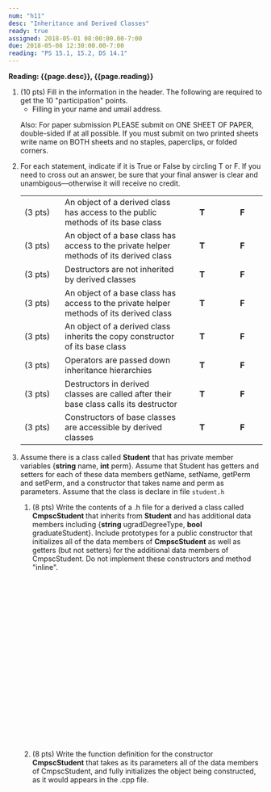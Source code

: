 ```yaml
---
num: "h11"
desc: "Inheritance and Derived Classes"
ready: true
assigned: 2018-05-01 08:00:00.00-7:00
due: 2018-05-08 12:30:00.00-7:00
reading: "PS 15.1, 15.2, DS 14.1"
---
```


<b>Reading: {{page.desc}}, {{page.reading}}</b>
 
<ol start="1">

<li>(10 pts) Fill in the information in the header. The following are required to get the 10 "participation" points.
    <ul>
    <li>Filling in your name and umail address.<br /></li>
    </ul>
    <p>Also: For paper submission PLEASE submit on ONE SHEET OF PAPER, double-sided if at all possible. If you must submit on two printed sheets write name on BOTH sheets and no staples, paperclips, or folded corners.<br />
    </p>
 </li>

 <li> For each statement, indicate if it is True or False by circling T or F.  If you need to cross out an answer, be sure that your final answer is clear and unambigous&#8212;otherwise it will receive no credit.<p></p>

<table class="wikitable">
<tr>
<td style="width: 4em; height: 3em">(3 pts)
</td>
<td>An object of a derived class has access to the public methods of its base class
</td>
<td style="text-align:center; width:4em; font-weight:bold;"> T
</td>
<td style="text-align:center; width:4em; font-weight:bold;"> F
</td></tr>
<tr>
<td>(3 pts)
</td>
<td style="height: 3em">An object of a base class has access to the private helper methods of its derived class
</td>
<td style="text-align:center; width:4em; font-weight:bold;"> T
</td>
<td style="text-align:center; width:4em; font-weight:bold;"> F
</td></tr>
<tr>
<td>(3 pts)
</td>
<td style="height: 3em">Destructors are not inherited by derived classes
</td>
<td style="text-align:center; width:4em; font-weight:bold;"> T
</td>
<td style="text-align:center; width:4em; font-weight:bold;"> F
</td></tr>
<tr>
<td>(3 pts)
</td>
<td style="height: 3em">An object of a base class has access to the private helper methods of its derived class
</td>
<td style="text-align:center; width:4em; font-weight:bold;"> T
</td>
<td style="text-align:center; width:4em; font-weight:bold;"> F
</td></tr>
<tr>
<td>(3 pts)
</td>
<td style="height: 3em">An object of a derived class inherits the copy constructor of its base class
</td>
<td style="text-align:center; width:4em; font-weight:bold;"> T
</td>
<td style="text-align:center; width:4em; font-weight:bold;"> F
</td></tr>
<tr>
<td>(3 pts)
</td>
<td style="height: 3em">Operators are passed down inheritance hierarchies
</td>
<td style="text-align:center; width:4em; font-weight:bold;"> T
</td>
<td style="text-align:center; width:4em; font-weight:bold;"> F
</td></tr>
<tr>
<td>(3 pts)
</td>
<td style="height: 3em">Destructors in derived classes are called after their base class calls its destructor
</td>
<td style="text-align:center; width:4em; font-weight:bold;"> T
</td>
<td style="text-align:center; width:4em; font-weight:bold;"> F
</td></tr>
<tr>
<td>(3 pts)
</td>
<td style="height: 3em">Constructors of base classes are accessible by derived classes
</td>
<td style="text-align:center; width:4em; font-weight:bold;"> T
</td>
<td style="text-align:center; width:4em; font-weight:bold;"> F
</td></tr>
</table>
</li>

<div class="pagebreak"></div>

<li>Assume there is a class called <b>Student</b> that has private member variables {<b>string</b> name, <b>int</b> perm}.   Assume that Student has getters and setters for each of these data members getName, setName, getPerm and setPerm, and a constructor that takes name and perm as parameters.  Assume that the class is declare in file <code>student.h</code><p></p>

<ol><li>(8 pts) Write the contents of a .h file for a derived a class called <b>CmpscStudent </b> that inherits from <b>Student</b> and has additional data members including {<b>string</b> ugradDegreeType, <b>bool</b> graduateStudent}.   Include prototypes for a public constructor that initializes all of the data members of <b>CmpscStudent</b> as well as getters (but not setters) for the additional data members of CmpscStudent.  Do not implement these constructors and method "inline".<div style="margin-top:24em;">&#160;</div></li>
<li>(8 pts) Write the function definition for the constructor <b>CmpscStudent</b> that takes as its parameters all of the data members of CmpscStudent, and fully initializes the object being constructed, as it would appears in the .cpp file.  <div style="margin-top:14em;">&#160;</div> </li>
</ol>
</li>



